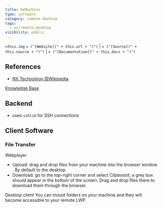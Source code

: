 ```yaml
---
title: NoMachine
type: software
category: remote-desktop
tags:
  - os/remote-desktop
visibility: public
---
```


`=this.img` `= ("[Website](" + this.url + ")")` |  `= ("[Source](" + this.source + ")")` | `= ("[Documentation](" + this.docs + ")")`

## References

- [NX Technology @Wikipedia](https://en.wikipedia.org/wiki/NX_technology)



[Knowledge Base](https://kb.nomachine.com/DT11R00186#2.4)

## Backend

- uses `sshlib` for SSH connections


## Client Software


### File Transfer

Webplayer

- Upload: drag and drop files from your machine into the browser window . By default to the desktop.
- Download: go to the top-right corner and select *Clipboard*, a grey box should appear in the bottom of the screen. Drag and drop files there to download them through the browser.

Desktop client
You can mount folders on your machine and they will become accessible to your remote LWP.